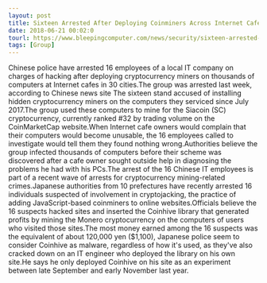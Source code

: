 ```yaml
---
layout: post
title: Sixteen Arrested After Deploying Coinminers Across Internet Cafes in 30 Cities
date: 2018-06-21 00:02:0
tourl: https://www.bleepingcomputer.com/news/security/sixteen-arrested-after-deploying-coinminers-across-internet-cafes-in-30-cities/
tags: [Group]
---
```

Chinese police have arrested 16 employees of a local IT company on charges of hacking after deploying cryptocurrency miners on thousands of computers at Internet cafes in 30 cities.The group was arrested last week, according to Chinese news site The sixteen stand accused of installing hidden cryptocurrency miners on the computers they serviced since July 2017.The group used these computers to mine for the Siacoin (SC) cryptocurrency, currently ranked #32 by trading volume on the CoinMarketCap website.When Internet cafe owners would complain that their computers would become unusable, the 16 employees called to investigate would tell them they found nothing wrong.Authorities believe the group infected thousands of computers before their scheme was discovered after a cafe owner sought outside help in diagnosing the problems he had with his PCs.The arrest of the 16 Chinese IT employees is part of a recent wave of arrests for cryptocurrency mining-related crimes.Japanese authorities from 10 prefectures have recently arrested 16 individuals suspected of involvement in cryptojacking, the practice of adding JavaScript-based coinminers to online websites.Officials believe the 16 suspects hacked sites and inserted the Coinhive library that generated profits by mining the Monero cryptocurrency on the computers of users who visited those sites.The most money earned among the 16 suspects was the equivalent of about 120,000 yen ($1,100), Japanese police seem to consider Coinhive as malware, regardless of how it's used, as they've also cracked down on an IT engineer who deployed the library on his own site.He says he only deployed Coinhive on his site as an experiment between late September and early November last year.